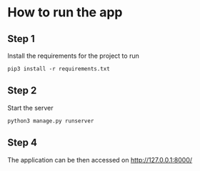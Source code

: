 # How to run the app

## Step 1

Install the requirements for the project to run

`pip3 install -r requirements.txt`

## Step 2

Start the server

`python3 manage.py runserver`

## Step 4

The application can be then accessed on <http://127.0.0.1:8000/>